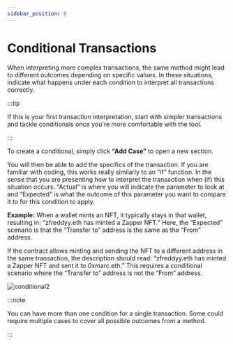 ```yaml
---
sidebar_position: 8
---
```


# Conditional Transactions

When interpreting more complex transactions, the same method might lead to different outcomes depending on specific values. In these situations, indicate what happens under each condition to interpret all transactions correctly.

:::tip

If this is your first transaction interpretation, start with simpler transactions and tackle conditionals once you're more comfortable with the tool.

:::

To create a conditional, simply click **“Add Case”** to open a new section.

You will then be able to add the specifics of the transaction. If you are familiar with coding, this works really similarly to an “if” function. In the sense that you are presenting how to interpret the transaction when (if) this situation occurs. “Actual” is where you will indicate the parameter to look at and “Expected” is what the outcome of this parameter you want to compare it to for this condition to apply.

**Example:** When a wallet mints an NFT, it typically stays in that wallet, resulting in: “zfreddyy.eth has minted a Zapper NFT.” Here, the “Expected” scenario is that the “Transfer to” address is the same as the “From” address.

If the contract allows minting and sending the NFT to a different address in the same transaction, the description should read: “zfreddyy.eth has minted a Zapper NFT and sent it to 0xmarc.eth.” This requires a conditional scenario where the “Transfer to” address is not the “From” address.

![conditional2](/img/assets/Conditional-Events.png)

:::note

You can have more than one condition for a single transaction. Some could require multiple cases to cover all possible outcomes from a method.

:::
